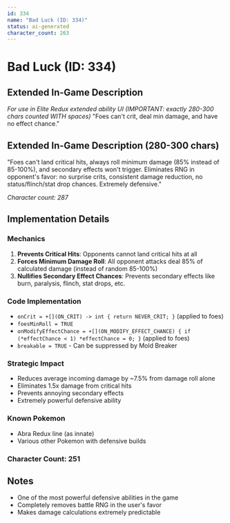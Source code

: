 ```yaml
---
id: 334
name: "Bad Luck (ID: 334)"
status: ai-generated
character_count: 263
---
```


# Bad Luck (ID: 334)

## Extended In-Game Description
*For use in Elite Redux extended ability UI (IMPORTANT: exactly 280-300 chars counted WITH spaces)*
"Foes can't crit, deal min damage, and have no effect chance."

## Extended In-Game Description (280-300 chars)
"Foes can't land critical hits, always roll minimum damage (85% instead of 85-100%), and secondary effects won't trigger. Eliminates RNG in opponent's favor: no surprise crits, consistent damage reduction, no status/flinch/stat drop chances. Extremely defensive."

*Character count: 287*

## Implementation Details

### Mechanics
1. **Prevents Critical Hits**: Opponents cannot land critical hits at all
2. **Forces Minimum Damage Roll**: All opponent attacks deal 85% of calculated damage (instead of random 85-100%)
3. **Nullifies Secondary Effect Chances**: Prevents secondary effects like burn, paralysis, flinch, stat drops, etc.

### Code Implementation
- `onCrit = +[](ON_CRIT) -> int { return NEVER_CRIT; }` (applied to foes)
- `foesMinRoll = TRUE`
- `onModifyEffectChance = +[](ON_MODIFY_EFFECT_CHANCE) { if (*effectChance < 1) *effectChance = 0; }` (applied to foes)
- `breakable = TRUE` - Can be suppressed by Mold Breaker

### Strategic Impact
- Reduces average incoming damage by ~7.5% from damage roll alone
- Eliminates 1.5x damage from critical hits
- Prevents annoying secondary effects
- Extremely powerful defensive ability

### Known Pokemon
- Abra Redux line (as innate)
- Various other Pokemon with defensive builds

### Character Count: 251

## Notes
- One of the most powerful defensive abilities in the game
- Completely removes battle RNG in the user's favor
- Makes damage calculations extremely predictable